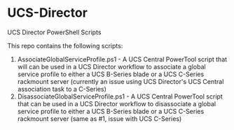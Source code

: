 # UCS-Director
UCS Director PowerShell Scripts

This repo contains the following scripts:

1) AssociateGlobalServiceProfile.ps1 - A UCS Central PowerTool script that will can be used in a UCS Director workflow to associate a global service profile to either a UCS B-Series blade or a UCS C-Series rackmount server (currently an issue using UCS Director's UCS Central association task to a C-Series)
2) DisassociateGlobalServiceProfile.ps1 - A UCS Central PowerTool script that can be used in a UCS Director workflow to disassociate a global service profile to either a UCS B-Series blade or a UCS C-Series rackmount server (same as #1, issue with UCS C-Series)